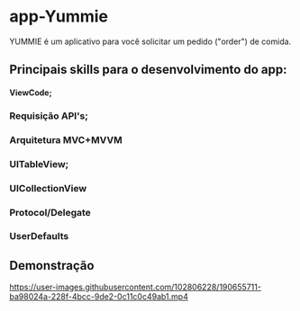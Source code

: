 # app-Yummie
YUMMIE é um aplicativo para você solicitar um pedido ("order") de comida.

## Principais skills para o desenvolvimento do app:
#### ViewCode;
### Requisição API's;
### Arquitetura MVC+MVVM
### UITableView;
### UICollectionView
### Protocol/Delegate
### UserDefaults

## Demonstração
https://user-images.githubusercontent.com/102806228/190655711-ba98024a-228f-4bcc-9de2-0c11c0c49ab1.mp4
